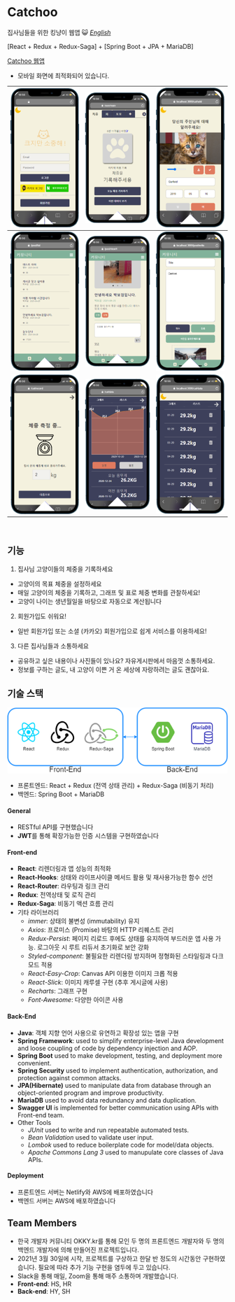 # Catchoo
집사님들을 위한 킹냥이 웹앱 😺
[*English*](https://github.com/asroq1/Project_Cats)

[React + Redux + Redux-Saga] + [Spring Boot + JPA + MariaDB]

[Catchoo 웹앱](http://catchoo-client-server.s3-website.ap-northeast-2.amazonaws.com/)

* 모바일 화면에 최적화되어 있습니다.



![home](./cat-app-client/public/readMeImg/Catchoo_home.png)|![main](./cat-app-client/public/readMeImg/Catchoo_main.png)|![add](./cat-app-client/public/readMeImg/Catchoo_add.png)
:---:|:---:|:---:
![post-list](./cat-app-client/public/readMeImg/Catchoo_post_list.png)|![post-view](./cat-app-client/public/readMeImg/Catchoo_post_view.png)|![post_write](./cat-app-client/public/readMeImg/Catchoo_post_write.png)
![weight-add](./cat-app-client/public/readMeImg/Catchoo_weight.png)|![weight-graph](./cat-app-client/public/readMeImg/Catchoo_weight-graph.png)|![weight-list](./cat-app-client/public/readMeImg/Catchoo_weight_list.png)

<br />

## 기능
1. 집사님 고양이들의 체중을 기록하세요
- 고양이의 목표 체중을 설정하세요
- 매일 고양이의 체중을 기록하고, 그래프 및 표로 체중 변화를 관찰하세요!
- 고양이 나이는 생년월일을 바탕으로 자동으로 계산됩니다

2. 회원가입도 쉬워요!
- 일반 회원가입 또는 소셜 (카카오) 회원가입으로 쉽게 서비스를 이용하세요!

3. 다른 집사님들과 소통하세요
- 공유하고 싶은 내용이나 사진들이 있나요? 자유게시판에서 마음껏 소통하세요.
- 정보를 구하는 글도, 내 고양이 이쁜 거 온 세상에 자랑하려는 글도 괜찮아요. <br />

## 기술 스택
![Catchoo_Tech_Stack](./cat-app-client/public/readMeImg/Catchoo_tech_stack.png)

- 프론트엔드: React + Redux (전역 상태 관리) + Redux-Saga (비동기 처리)
- 백엔드: Spring Boot + MariaDB

#### General
- RESTful API를 구현했습니다
- **JWT**를 통해 확장가능한 인증 시스템을 구현하였습니다<br/>

#### Front-end
- **React**: 리렌더링과 앱 성능의 최적화
- **React-Hooks**: 상태와 라이프사이클 메서드 활용 및 재사용가능한 함수 선언
- **React-Router**: 라우팅과 링크 관리
- **Redux**: 전역상태 및 로직 관리
- **Redux-Saga**: 비동기 액션 흐름 관리
- 기타 라이브러리
  * _immer_: 상태의 불변성 (immutability) 유지
  * _Axios_: 프로미스 (Promise) 바탕의 HTTP 리퀘스트 관리
  * _Redux-Persist_: 페이지 리로드 후에도 상태를 유지하여 부드러운 앱 사용 가능. 로그아웃 시 루트 리듀서 초기화로 보안 강화
  * _Styled-component_: 불필요한 리렌더링 방지하며 정형화된 스타일링과 다크모드 적용
  * _React-Easy-Crop_: Canvas API 이용한 이미지 크롭 적용
  * _React-Slick_: 이미지 캐루셀 구현 (추후 게시글에 사용)
  * _Recharts_: 그래프 구현
  * _Font-Awesome_: 다양한 아이콘 사용

#### Back-End
- **Java**: 객체 지향 언어 사용으로 유연하고 확장성 있는 앱을 구현
- **Spring Framework**: used to simplify enterprise-level Java development and loose coupling of code by dependency injection and AOP.
- **Spring Boot** used to make development, testing, and deployment more convenient.
- **Spring Security** used to implement authentication, authorization, and protection against common attacks.
- **JPA(Hibernate)** used to manipulate data from database through an object-oriented program and improve productivity.
- **MariaDB** used to avoid data redundancy and data duplication.
- **Swagger UI** is implemented for better communication using APIs with Front-end team.
- Other Tools
  - *JUnit* used to write and run repeatable automated tests.
  - *Bean Validation* used to validate user input.
  - *Lombok* used to reduce boilerplate code for model/data objects. 
  - *Apache Commons Lang 3* used to manupulate core classes of Java APIs.

#### Deployment
- 프론트엔드 서버는 Netlify와 AWS에 배포하였습니다
- 백엔드 서버는 AWS에 배포하였습니다 <br/>

## Team Members
- 한국 개발자 커뮤니티 OKKY.kr를 통해 모인 두 명의 프론트엔드 개발자와 두 명의 백엔드 개발자에 의해 만들어진 프로젝트입니다.
- 2021년 3월 30일에 시작, 프로젝트를 구상하고 한달 반 정도의 시간동안 구현하였습니다. 필요에 따라 추가 기능 구현을 염두에 두고 있습니다.
- Slack을 통해 매일, Zoom을 통해 매주 소통하며 개발했습니다.
- **Front-end**: HS, HR
- **Back-end**: HY, SH <br />
